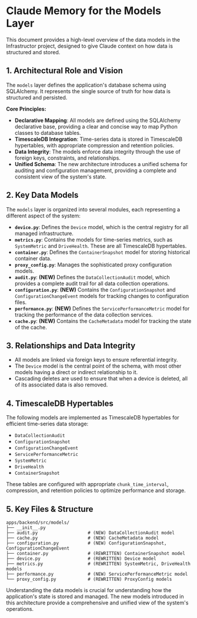 # Claude Memory for the Models Layer

This document provides a high-level overview of the data models in the Infrastructor project, designed to give Claude context on how data is structured and stored.

## 1. Architectural Role and Vision

The `models` layer defines the application's database schema using SQLAlchemy. It represents the single source of truth for how data is structured and persisted.

**Core Principles:**

-   **Declarative Mapping**: All models are defined using the SQLAlchemy declarative base, providing a clear and concise way to map Python classes to database tables.
-   **TimescaleDB Integration**: Time-series data is stored in TimescaleDB hypertables, with appropriate compression and retention policies.
-   **Data Integrity**: The models enforce data integrity through the use of foreign keys, constraints, and relationships.
-   **Unified Schema**: The new architecture introduces a unified schema for auditing and configuration management, providing a complete and consistent view of the system's state.

## 2. Key Data Models

The `models` layer is organized into several modules, each representing a different aspect of the system:

-   **`device.py`**: Defines the `Device` model, which is the central registry for all managed infrastructure.
-   **`metrics.py`**: Contains the models for time-series metrics, such as `SystemMetric` and `DriveHealth`. These are all TimescaleDB hypertables.
-   **`container.py`**: Defines the `ContainerSnapshot` model for storing historical container data.
-   **`proxy_config.py`**: Manages the sophisticated proxy configuration models.
-   **`audit.py`**: **(NEW)** Defines the `DataCollectionAudit` model, which provides a complete audit trail for all data collection operations.
-   **`configuration.py`**: **(NEW)** Contains the `ConfigurationSnapshot` and `ConfigurationChangeEvent` models for tracking changes to configuration files.
-   **`performance.py`**: **(NEW)** Defines the `ServicePerformanceMetric` model for tracking the performance of the data collection services.
-   **`cache.py`**: **(NEW)** Contains the `CacheMetadata` model for tracking the state of the cache.

## 3. Relationships and Data Integrity

-   All models are linked via foreign keys to ensure referential integrity.
-   The `Device` model is the central point of the schema, with most other models having a direct or indirect relationship to it.
-   Cascading deletes are used to ensure that when a device is deleted, all of its associated data is also removed.

## 4. TimescaleDB Hypertables

The following models are implemented as TimescaleDB hypertables for efficient time-series data storage:

-   `DataCollectionAudit`
-   `ConfigurationSnapshot`
-   `ConfigurationChangeEvent`
-   `ServicePerformanceMetric`
-   `SystemMetric`
-   `DriveHealth`
-   `ContainerSnapshot`

These tables are configured with appropriate `chunk_time_interval`, compression, and retention policies to optimize performance and storage.

## 5. Key Files & Structure

```plaintext
apps/backend/src/models/
├── __init__.py
├── audit.py                   # (NEW) DataCollectionAudit model
├── cache.py                   # (NEW) CacheMetadata model
├── configuration.py           # (NEW) ConfigurationSnapshot, ConfigurationChangeEvent
├── container.py               # (REWRITTEN) ContainerSnapshot model
├── device.py                  # (REWRITTEN) Device model
├── metrics.py                 # (REWRITTEN) SystemMetric, DriveHealth models
├── performance.py             # (NEW) ServicePerformanceMetric model
└── proxy_config.py            # (REWRITTEN) ProxyConfig models
```

Understanding the data models is crucial for understanding how the application's state is stored and managed. The new models introduced in this architecture provide a comprehensive and unified view of the system's operations.